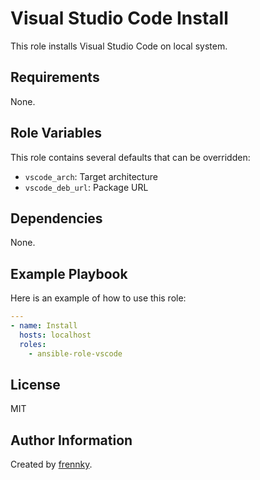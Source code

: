 Visual Studio Code Install
==========================

This role installs Visual Studio Code on local system.

Requirements
------------

None.

Role Variables
--------------

This role contains several defaults that can be overridden:

- `vscode_arch`: Target architecture
- `vscode_deb_url`: Package URL

Dependencies
------------

None.

Example Playbook
----------------

Here is an example of how to use this role:

```yaml
---
- name: Install
  hosts: localhost
  roles:
    - ansible-role-vscode
```

License
-------

MIT

Author Information
------------------

Created by [frennky](https://github.com/frennky).
